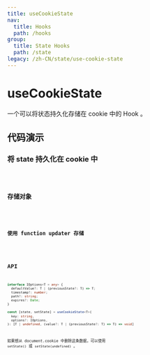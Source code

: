 ```yaml
---
title: useCookieState
nav:
  title: Hooks
  path: /hooks
group:
  title: State Hooks
  path: /state
legacy: /zh-CN/state/use-cookie-state
---
```


# useCookieState

一个可以将状态持久化存储在 cookie 中的 Hook 。

## 代码演示

### 将 state 持久化在 cookie 中

<code src="./demo/demo1.tsx" />

### 存储对象

<code src="./demo/demo2.tsx" />

### 使用 function updater 存储

<code src="./demo/demo3.tsx" />

## API

```typescript
interface IOptions<T = any> {
  defaultValue?: T | (previousState?: T) => T;
  timestamp?: number;
  path?: string;
  expires?: Date;
}

const [state, setState] = useCookieState<T>(
  key: string,
  options?: IOptions,
): [T | undefined, (value?: T | (previousState?: T) => T) => void]
```

如果想从 document.cookie 中删除这条数据，可以使用 `setState()` 或 `setState(undefined)` 。
